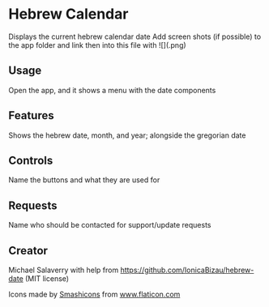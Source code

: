 # Hebrew Calendar

Displays the current hebrew calendar date
Add screen shots (if possible) to the app folder and link then into this file with ![](<name>.png)

## Usage

Open the app, and it shows a menu with the date components

## Features

Shows the hebrew date, month, and year; alongside the gregorian date

## Controls

Name the buttons and what they are used for

## Requests

Name who should be contacted for support/update requests

## Creator

Michael Salaverry
with help from https://github.com/IonicaBizau/hebrew-date (MIT license)
<div>Icons made by <a href="https://www.flaticon.com/authors/smashicons" title="Smashicons">Smashicons</a> from <a href="https://www.flaticon.com/" title="Flaticon">www.flaticon.com</a></div>